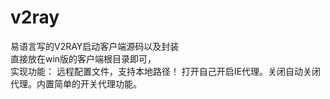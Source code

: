 # v2ray
易语言写的V2RAY启动客户端源码以及封装  
直接放在win版的客户端根目录即可，  
实现功能：
远程配置文件，支持本地路径！
打开自己开启IE代理。关闭自动关闭代理。内置简单的开关代理功能。
